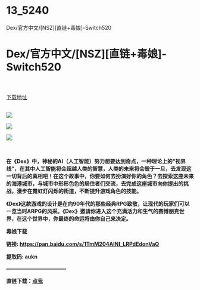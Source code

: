 # 13_5240
Dex/官方中文/[NSZ][直链+毒娘]-Switch520
# Dex/官方中文/[NSZ][直链+毒娘]-Switch520
 <br/></br>
[下载地址](https://www.switch520.cc/article/5240 "下载地址")
<br/></br>

<p><strong><span><span style="font-family: Tahoma,"></span></span></strong></p>
<p><img src="https://ae01.alicdn.com/kf/Uab53ea16445440449a3f1260548ee1c50.jpg"></p>
<p><img src="https://ae01.alicdn.com/kf/U628717d4e68a4922a90007c425fcc122i.jpg"></p>
<p><img src="https://ae01.alicdn.com/kf/Ubc353d9417e945c0b3ea04730ccf5631w.jpg"></p>
<p><strong><span><span style="font-family: Tahoma,"><br></span></span></strong></p>
<p><strong><span><span style="font-family: Tahoma,">在《Dex》中，神秘的AI（人工智能）努力想要达到奇点，一种理论上的“视界线”，在其中人工智能将会超越人类的智慧，人类的未来将会毁于一旦，去发现这一切背后的真相吧！在这个故事中，你要如何去扮演好你的角色？去探索这座未来的海港城市，与城市中形形色色的居住者们交流，去完成这座城市向你提出的挑战，漫步在霓虹灯闪烁的街道，不断提升游戏角色的技能。</span></span></strong></p><strong>
</strong><p><strong><span style="font-family: Tahoma,">《Dex》这款游戏的设计是在向90年代的那些经典RPG致敬，让现代的玩家们可以一览当时ARPG的风采。《Dex》邀请你进入这个充满活力和生气的赛博朋克世界，在这个世界中，你最终的命运将由你自己来决定。</span></strong></p>
<p><strong><span>毒娘下载</span></strong></p>
<p><strong><span>链接: </span></strong><a href="https://pan.baidu.com/s/1TmM204AlNI_LRPdEdonVaQ" target="_self" style="text-decoration: underline" rel="noopener noreferrer"><strong><span>https://pan.baidu.com/s/1TmM204AlNI_LRPdEdonVaQ</span></strong></a><strong><span>&nbsp;</span></strong></p>
<p><strong><span>提取码: aukn</span></strong></p>
<p><strong><span>———————————–</span></strong></p>
<p><strong><span>直链下载：<a href="https://ziyuan5.free520.net/vps2/Dex%5B01003F601025E000%5D%5BUS%5D%5Bv0%5D.nsz" target="_self" rel="noopener noreferrer">点我</a></span></strong></p>
